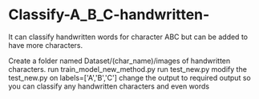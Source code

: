 # Classify-A_B_C-handwritten-
It can classify handwritten words for character ABC but can be added to have more characters.

Create a folder named Dataset/(char_name)/images of handwritten characters.
run train_model_new_method.py
run test_new.py 
modify the test_new.py on 
labels=['A','B','C']
change the output to required output so you can classify any handwritten characters and even words
